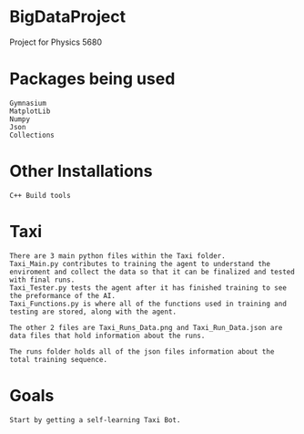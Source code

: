 # BigDataProject
 Project for Physics 5680

# Packages being used
    Gymnasium
    MatplotLib
    Numpy
    Json
    Collections

# Other Installations
    C++ Build tools
    
# Taxi
    There are 3 main python files within the Taxi folder. 
    Taxi_Main.py contributes to training the agent to understand the enviroment and collect the data so that it can be finalized and tested with final runs. 
    Taxi_Tester.py tests the agent after it has finished training to see the preformance of the AI.
    Taxi_Functions.py is where all of the functions used in training and testing are stored, along with the agent.

    The other 2 files are Taxi_Runs_Data.png and Taxi_Run_Data.json are data files that hold information about the runs.

    The runs folder holds all of the json files information about the total training sequence.
    
# Goals
    Start by getting a self-learning Taxi Bot.
